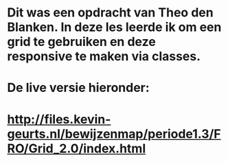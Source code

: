 # Dit was een opdracht van Theo den Blanken. In deze les leerde ik om een grid te gebruiken en deze responsive te maken via classes.
# De live versie hieronder:
# http://files.kevin-geurts.nl/bewijzenmap/periode1.3/FRO/Grid_2.0/index.html
